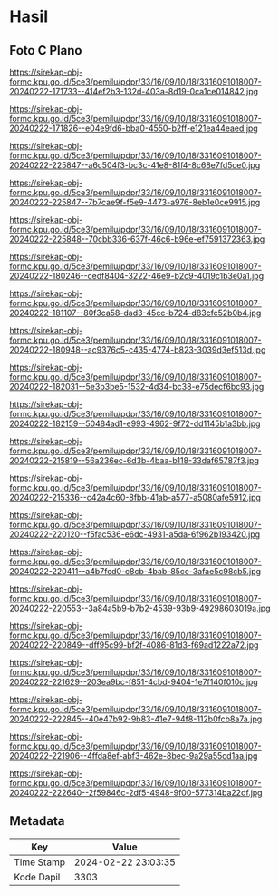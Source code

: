 # Hasil

## Foto C Plano

https://sirekap-obj-formc.kpu.go.id/5ce3/pemilu/pdpr/33/16/09/10/18/3316091018007-20240222-171733--414ef2b3-132d-403a-8d19-0ca1ce014842.jpg

https://sirekap-obj-formc.kpu.go.id/5ce3/pemilu/pdpr/33/16/09/10/18/3316091018007-20240222-171826--e04e9fd6-bba0-4550-b2ff-e121ea44eaed.jpg

https://sirekap-obj-formc.kpu.go.id/5ce3/pemilu/pdpr/33/16/09/10/18/3316091018007-20240222-225847--a6c504f3-bc3c-41e8-81f4-8c68e7fd5ce0.jpg

https://sirekap-obj-formc.kpu.go.id/5ce3/pemilu/pdpr/33/16/09/10/18/3316091018007-20240222-225847--7b7cae9f-f5e9-4473-a976-8eb1e0ce9915.jpg

https://sirekap-obj-formc.kpu.go.id/5ce3/pemilu/pdpr/33/16/09/10/18/3316091018007-20240222-225848--70cbb336-637f-46c6-b96e-ef7591372363.jpg

https://sirekap-obj-formc.kpu.go.id/5ce3/pemilu/pdpr/33/16/09/10/18/3316091018007-20240222-180246--cedf8404-3222-46e9-b2c9-4019c1b3e0a1.jpg

https://sirekap-obj-formc.kpu.go.id/5ce3/pemilu/pdpr/33/16/09/10/18/3316091018007-20240222-181107--80f3ca58-dad3-45cc-b724-d83cfc52b0b4.jpg

https://sirekap-obj-formc.kpu.go.id/5ce3/pemilu/pdpr/33/16/09/10/18/3316091018007-20240222-180948--ac9376c5-c435-4774-b823-3039d3ef513d.jpg

https://sirekap-obj-formc.kpu.go.id/5ce3/pemilu/pdpr/33/16/09/10/18/3316091018007-20240222-182031--5e3b3be5-1532-4d34-bc38-e75decf6bc93.jpg

https://sirekap-obj-formc.kpu.go.id/5ce3/pemilu/pdpr/33/16/09/10/18/3316091018007-20240222-182159--50484ad1-e993-4962-9f72-dd1145b1a3bb.jpg

https://sirekap-obj-formc.kpu.go.id/5ce3/pemilu/pdpr/33/16/09/10/18/3316091018007-20240222-215819--56a236ec-6d3b-4baa-b118-33daf65787f3.jpg

https://sirekap-obj-formc.kpu.go.id/5ce3/pemilu/pdpr/33/16/09/10/18/3316091018007-20240222-215336--c42a4c60-8fbb-41ab-a577-a5080afe5912.jpg

https://sirekap-obj-formc.kpu.go.id/5ce3/pemilu/pdpr/33/16/09/10/18/3316091018007-20240222-220120--f5fac536-e6dc-4931-a5da-6f962b193420.jpg

https://sirekap-obj-formc.kpu.go.id/5ce3/pemilu/pdpr/33/16/09/10/18/3316091018007-20240222-220411--a4b7fcd0-c8cb-4bab-85cc-3afae5c98cb5.jpg

https://sirekap-obj-formc.kpu.go.id/5ce3/pemilu/pdpr/33/16/09/10/18/3316091018007-20240222-220553--3a84a5b9-b7b2-4539-93b9-49298603019a.jpg

https://sirekap-obj-formc.kpu.go.id/5ce3/pemilu/pdpr/33/16/09/10/18/3316091018007-20240222-220849--dff95c99-bf2f-4086-81d3-f69ad1222a72.jpg

https://sirekap-obj-formc.kpu.go.id/5ce3/pemilu/pdpr/33/16/09/10/18/3316091018007-20240222-221629--203ea9bc-f851-4cbd-9404-1e7f140f010c.jpg

https://sirekap-obj-formc.kpu.go.id/5ce3/pemilu/pdpr/33/16/09/10/18/3316091018007-20240222-222845--40e47b92-9b83-41e7-94f8-112b0fcb8a7a.jpg

https://sirekap-obj-formc.kpu.go.id/5ce3/pemilu/pdpr/33/16/09/10/18/3316091018007-20240222-221906--4ffda8ef-abf3-462e-8bec-9a29a55cd1aa.jpg

https://sirekap-obj-formc.kpu.go.id/5ce3/pemilu/pdpr/33/16/09/10/18/3316091018007-20240222-222640--2f59846c-2df5-4948-9f00-577314ba22df.jpg


## Metadata

| Key        | Value               |
| ---------- | ------------------- |
| Time Stamp | 2024-02-22 23:03:35 |
| Kode Dapil | 3303                |



